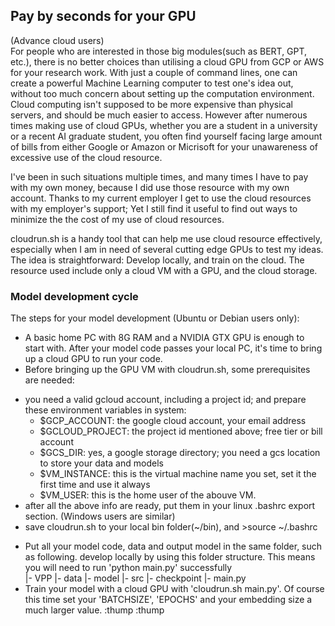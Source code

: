 ## Pay by seconds for your GPU 

(Advance cloud users)  
For people who are interested in those big modules(such as BERT, GPT, etc.), there is no better choices than utilising a cloud GPU from GCP or AWS for your research work. With just a couple of command lines, one can create a powerful Machine Learning computer to test one's idea out, without too much concern about setting up the computation environment. Cloud computing isn't supposed to be more expensive than physical servers, and should be much easier to access. However after numerous times making use of cloud GPUs, whether you are a student in a university or a recent AI graduate student, you often find yourself facing large amount of bills from either Google or Amazon or Micrisoft for your unawareness of excessive use of the cloud resource.    

I've been in such situations multiple times, and many times I have to pay with my own money, because I did use those resource with my own account. Thanks to my current employer I get to use the cloud resources with my employer's support; Yet I still find it useful to find out ways to minimize the the cost of my use of cloud resources.   

cloudrun.sh is a handy tool that can help me use cloud resource effectively, especially when I am in need of several cutting edge GPUs to test my ideas. The idea is straightforward: Develop locally, and train on the cloud. The resource used include only a cloud VM with a GPU, and the cloud storage.  

### Model development cycle
The steps for your model development (Ubuntu or Debian users only):     
* A basic home PC with 8G RAM and a NVIDIA GTX GPU is enough to start with. After your model code passes your local PC, it's time to bring up a cloud GPU to run your code.  
* Before bringing up the GPU VM with cloudrun.sh, some prerequisites are needed:
 - you need a valid gcloud account, including a project id; and prepare these environment variables in system:   
   + $GCP_ACCOUNT: the google cloud account, your email address
   + $GCLOUD_PROJECT: the project id mentioned above; free tier or bill account
   + $GCS_DIR: yes, a google storage directory; you need a gcs location to store your data and models
   + $VM_INSTANCE: this is the virtual machine name you set, set it the first time and use it always
   + $VM_USER: this is the home user of the abouve VM.
 - after all the above info are ready, put them in your linux .bashrc export section. (Windows users are similar)
 - save cloudrun.sh to your local bin folder(~/bin), and >source ~/.bashrc
* Put all your model code, data and output model in the same folder, such as following. develop locally by using this folder structure. This means you will need to run 'python main.py' successfully   
  |- VPP
      |- data
      |- model
      |- src
      |- checkpoint
      |- main.py
* Train your model with a cloud GPU with 'cloudrun.sh main.py'. Of course this time set your 'BATCHSIZE', 'EPOCHS' and your embedding size a much larger value. :thump :thump   


